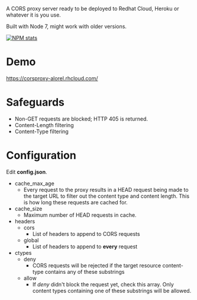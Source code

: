 A CORS proxy server ready to be deployed to Redhat Cloud, Heroku or whatever it is you use.

Built with Node 7, might work with older versions.

[![NPM stats](https://nodei.co/npm/express-cors-proxy-server.png?downloads=false&downloadRank=false&stars=false)](https://www.npmjs.com/package/express-cors-proxy-server)

# Demo

https://corsproxy-alorel.rhcloud.com/

# Safeguards

- Non-GET requests are blocked; HTTP 405 is returned.
- Content-Length filtering
- Content-Type filtering

# Configuration

Edit **config.json**.

  - cache_max_age
    - Every request to the proxy results in a HEAD request being made to the target URL to filter out the content type and
    content length. This is how long these requests are cached for.
  - cache_size
    - Maximum number of HEAD requests in cache.
  - headers
    - cors
      - List of headers to append to CORS requests
    - global
      - List of headers to append to **every** request
  - ctypes
    - deny
      - CORS requests will be rejected if the target resource content-type contains any of these substrings
    - allow
      - If *deny* didn't block the request yet, check this array. Only content types containing one of these substrings
      will be allowed.